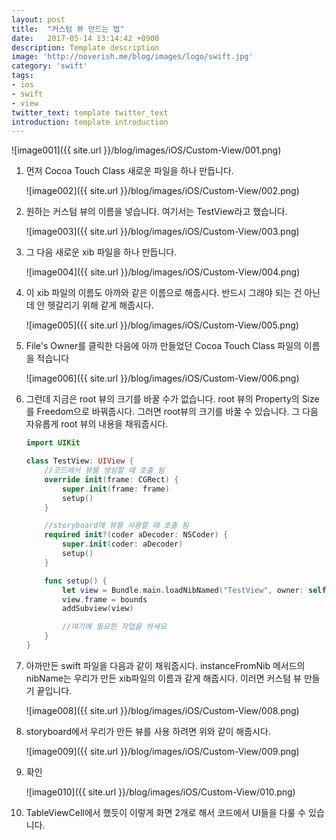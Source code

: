 ```yaml
---
layout: post
title:  "커스텀 뷰 만드는 법"
date:   2017-05-14 13:14:42 +0900
description: Template description
image: 'http://noverish.me/blog/images/logo/swift.jpg'
category: 'swift'
tags:
- ios
- swift
- view
twitter_text: template twitter_text
introduction: template introduction
---
```


![image001]({{ site.url }}/blog/images/iOS/Custom-View/001.png)

1. 먼저 Cocoa Touch Class 새로운 파일을 하나 만듭니다.

    ![image002]({{ site.url }}/blog/images/iOS/Custom-View/002.png)

1. 원하는 커스텀 뷰의 이름을 넣습니다. 여기서는 TestView라고 했습니다.

    ![image003]({{ site.url }}/blog/images/iOS/Custom-View/003.png)

1. 그 다음 새로운 xib 파일을 하나 만듭니다.

    ![image004]({{ site.url }}/blog/images/iOS/Custom-View/004.png)

1. 이 xib 파일의 이름도 아까와 같은 이름으로 해줍시다. 반드시 그래야 되는 건 아닌데 안 헷갈리기 위해 같게 해줍시다.

    ![image005]({{ site.url }}/blog/images/iOS/Custom-View/005.png)

1. File's Owner를 클릭한 다음에 아까 만들었던 Cocoa Touch Class 파일의 이름을 적습니다

    ![image006]({{ site.url }}/blog/images/iOS/Custom-View/006.png)

1. 그런데 지금은 root 뷰의 크기를 바꿀 수가 없습니다. root 뷰의 Property의 Size를 Freedom으로 바꿔줍시다. 그러면 root뷰의 크기를 바꿀 수 있습니다. 그 다음 자유롭게 root 뷰의 내용을 채워줍시다.

    ```swift
    import UIKit

    class TestView: UIView {
        //코드에서 뷰를 생성할 때 호출 됨
        override init(frame: CGRect) {
            super.init(frame: frame)
            setup()
        }

        //storyboard에 뷰를 사용할 때 호출 됨
        required init?(coder aDecoder: NSCoder) {
            super.init(coder: aDecoder)
            setup()
        }

        func setup() {
            let view = Bundle.main.loadNibNamed("TestView", owner: self, options: nil)?.first as! UIView
            view.frame = bounds
            addSubview(view)

            //여기에 필요한 작업을 하세요
        }
    }
    ```

1. 아까만든 swift 파일을 다음과 같이 채워줍시다. instanceFromNib 메서드의 nibName는 우리가 만든 xib파일의 이름과 같게 해줍시다. 이러면 커스텀 뷰 만들기 끝입니다.

    ![image008]({{ site.url }}/blog/images/iOS/Custom-View/008.png)

1. storyboard에서 우리가 만든 뷰를 사용 하려면 위와 같이 해줍시다.

    ![image009]({{ site.url }}/blog/images/iOS/Custom-View/009.png)

1. 확인

    ![image010]({{ site.url }}/blog/images/iOS/Custom-View/010.png)

1. TableViewCell에서 했듯이 이렇게 화면 2개로 해서 코드에서 UI들을 다룰 수 있습니다.
